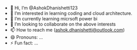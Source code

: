 - 👋 Hi, I’m @AshokDhanishetti123
- 👀 I’m interested in learning coding and cloud architecture.  
- 🌱 I’m currently learning micrsoft power bi
- 💞️ I’m looking to collaborate on the above interests
- 📫 How to reach me (ashok.dhanishetti@outlook.com)  
- 😄 Pronouns: ...
- ⚡ Fun fact: ...  

<!---
AshokDhanishetti123/AshokDhanishetti123 is a ✨ special ✨ repository because its `README.md` (this file) appears on your GitHub profile.
You can click the Preview link to take a look at your changes.
--->
